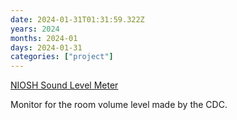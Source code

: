 ```yaml
---
date: 2024-01-31T01:31:59.322Z
years: 2024
months: 2024-01
days: 2024-01-31
categories: ["project"]
---
```

[NIOSH Sound Level Meter](https://apps.apple.com/app/id1096545820)

Monitor for the room volume level made by the CDC.

